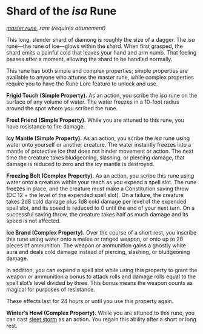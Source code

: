 # Shard of the *isa* Rune
*[master rune](/Magic/Runes.md), rare (requires attunement)*

This long, slender shard of diamong is roughly the size of a dagger. The *isa* rune—the rune of ice—glows within the shard. When first grasped, the shard emits a painful cold that leaves your hand and arm numb. That feeling passes after a moment, allowing the shard to be handled normally.

This rune has both simple and complex properties; simple properties are available to anyone who attunes the master rune, while complex properties require you to have the Rune Lore feature to unlock and use.

**Frigid Touch (Simple Property).** As an action, you scribe the *isa* rune on the surface of any volume of water. The water freezes in a 10-foot radius around the spot where you scribed the rune.

**Frost Friend (Simple Property).** While you are attuned to this rune, you have resistance to fire damage.

**Icy Mantle (Simple Property).** As an action, you scribe the *isa* rune using water onto yourself or another creature. The water instantly freezes into a mantle of protective ice that does not hinder movement or action. The next time the creature takes bludgeoning, slashing, or piercing damage, that damage is reduced to zero and the icy mantle is destroyed.

**Freezing Bolt (Complex Property).** As an action, you scribe this rune using water onto a creature within your reach as you expend a spell slot. The rune freezes in place, and the creature must make a Constitution saving throw (DC 12 + the level of the expended spell slot). On a failure, the creature takes 2d8 cold damage plus 1d8 cold damage per level of the expended spell slot, and its speed is reduced to 0 until the end of your next turn. On a successful saving throw, the creature takes half as much damage and its speed is not affected.

**Ice Brand (Complex Property).** Over the course of a short rest, you inscribe this rune using water onto a melee or ranged weapon, or onto up to 20 pieces of ammunition. The weapon or ammunition gains a ghostly white aura and deals cold damage instead of piercing, slashing, or bludgeoning damage.

In addition, you can expend a spell slot while using this property to grant the weapon or ammunition a bonus to attack rolls and damage rolls equal to the spell slot’s level divided by three. This bonus means the weapon counts as magical for purposes of resistance.

These effects last for 24 hours or until you use this property again.

**Winter’s Howl (Complex Property).** While you are attuned to this rune, you can cast [sleet storm](/Magic/Spells/sleet-storm.md) as an action. You regain this ability after a short or long rest.
